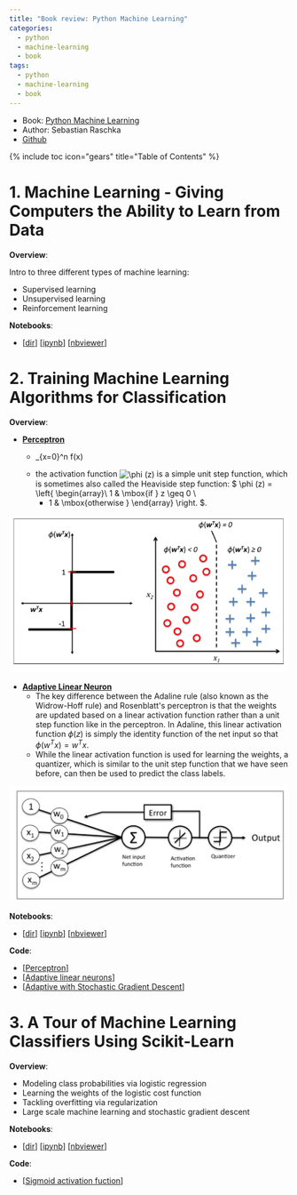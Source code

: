 ```yaml
---
title: "Book review: Python Machine Learning"
categories:
  - python
  - machine-learning
  - book
tags:
  - python
  - machine-learning
  - book
---
```


- Book: [Python Machine Learning](https://www.amazon.com/Python-Machine-Learning-Sebastian-Raschka/dp/1783555130)
- Author: Sebastian Raschka
- [Github](https://github.com/rasbt/python-machine-learning-book)

{% include toc icon="gears" title="Table of Contents" %}

# 1. Machine Learning - Giving Computers the Ability to Learn from Data

__Overview__:

Intro to three different types of machine learning:
- Supervised learning
- Unsupervised learning
- Reinforcement learning

__Notebooks__:
- [[dir](https://github.com/rasbt/python-machine-learning-book/tree/master/code/ch01)] [[ipynb](https://github.com/rasbt/python-machine-learning-book/tree/master/code/ch01/ch01.ipynb)] [[nbviewer](http://nbviewer.ipython.org/github/rasbt/python-machine-learning-book/blob/master/code/ch01/ch01.ipynb)]

# 2. Training Machine Learning Algorithms for Classification

__Overview__:

- __[Perceptron](https://en.wikipedia.org/wiki/Perceptron)__   

    - <p>_{x=0}^n f(x)</p>
    - the activation function <img src="http://www.sciweavers.org/tex2img.php?eq=%5Cphi%20%28z%29&bc=White&fc=Black&im=jpg&fs=12&ff=arev&edit=0" align="center" border="0" alt="\phi (z)" width="39" height="19" /> is a simple unit step function, which is sometimes also called the Heaviside step function: $
\phi (z) =
\left\{
    \begin{array}\\
        1 & \mbox{if } z \geq 0 \\
        - 1 & \mbox{otherwise }
    \end{array}
\right.
$.

<div class='post image'>
  <img src='/post_images/2016-10-22-books-review-python-machine-learning/Screen Shot 2016-10-22 at 9.50.14 PM.png'>
</div>

- __[Adaptive Linear Neuron](https://en.wikipedia.org/wiki/ADALINE)__
    - The key difference between the Adaline rule (also known as the Widrow-Hoff rule) and Rosenblatt's perceptron is that the weights are updated based on a linear activation function rather than a unit step function like in the perceptron. In Adaline, this linear activation function $\phi (z)$ is simply the identity function of the net input so that $\phi(w^Tx)= w^Tx$.
    - While the linear activation function is used for learning the weights, a quantizer, which is similar to the unit step function that we have seen before, can then be used to predict the class labels.

<div class='post image'>
  <img src='/post_images/2016-10-22-books-review-python-machine-learning/Screen Shot 2016-10-22 at 9.54.42 PM.png'>
</div>

__Notebooks__:
- [[dir](https://github.com/rasbt/python-machine-learning-book/tree/master/code/ch02)] [[ipynb](https://github.com/rasbt/python-machine-learning-book/tree/master/code/ch02/ch02.ipynb)] [[nbviewer](http://nbviewer.ipython.org/github/rasbt/python-machine-learning-book/blob/master/code/ch02/ch02.ipynb)]

__Code__:
- [[Perceptron](https://github.com/tuanavu/machine-learning-ipython-notebooks/blob/master/books/python-machine-learning-book/code/ch01/perceptron.py)]
- [[Adaptive linear neurons](https://github.com/tuanavu/machine-learning-ipython-notebooks/blob/master/books/python-machine-learning-book/code/ch01/adaptive_linear_neuron.py)]
- [[Adaptive with Stochastic Gradient Descent](https://github.com/tuanavu/machine-learning-ipython-notebooks/blob/master/books/python-machine-learning-book/code/ch01/adaptive_online_learning.py)]

# 3. A Tour of Machine Learning Classifiers Using Scikit-Learn

__Overview__:

- Modeling class probabilities via logistic regression
- Learning the weights of the logistic cost function
- Tackling overfitting via regularization
- Large scale machine learning and stochastic gradient descent

__Notebooks__:
- [[dir](https://github.com/rasbt/python-machine-learning-book/tree/master/code/ch03)] [[ipynb](https://github.com/rasbt/python-machine-learning-book/tree/master/code/ch03/ch03.ipynb)] [[nbviewer](http://nbviewer.ipython.org/github/rasbt/python-machine-learning-book/blob/master/code/ch03/ch03.ipynb)]

__Code__:
- [[Sigmoid activation fuction](https://github.com/tuanavu/machine-learning-ipython-notebooks/blob/master/books/python-machine-learning-book/code/ch02/sigmoid.py)]



```python

```


```python

```


```python

```

